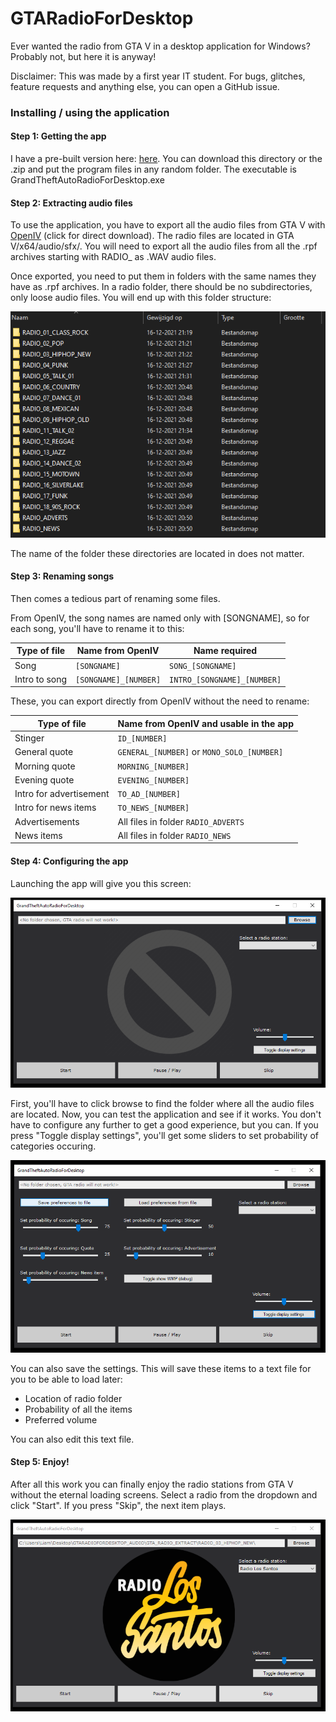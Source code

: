 # GTARadioForDesktop
Ever wanted the radio from GTA V in a desktop application for Windows? Probably not, but here it is anyway!

Disclaimer: This was made by a first year IT student. For bugs, glitches, feature requests and anything else, you can open a GitHub issue.

### Installing / using the application

#### Step 1: Getting the app

I have a pre-built version here: [here](/built_application/). You can download this directory or the .zip and put the program files in any random folder. The executable is GrandTheftAutoRadioForDesktop.exe

#### Step 2: Extracting audio files

To use the application, you have to export all the audio files from GTA V with [OpenIV](https://ntscorp.ru/ovi/setup/ovisetup.exe) (click for direct download). The radio files are located in GTA V/x64/audio/sfx/. You will need to export all the audio files from all the .rpf archives starting with RADIO_ as .WAV audio files.

Once exported, you need to put them in folders with the same names they have as .rpf archives. In a radio folder, there should be no subdirectories, only loose audio files. You will end up with this folder structure:

![](/documents/screenshots/folder_structure.PNG/)

The name of the folder these directories are located in does not matter.

#### Step 3: Renaming songs

Then comes a tedious part of renaming some files.

From OpenIV, the song names are named only with [SONGNAME], so for each song, you'll have to rename it to this:

| Type of file  | Name from OpenIV      | Name required               |
| ------------- | --------------------- | --------------------------- |
| Song          | `[SONGNAME]`          | `SONG_[SONGNAME]`           |
| Intro to song | `[SONGNAME]_[NUMBER]` | `INTRO_[SONGNAME]_[NUMBER]` |

These, you can export directly from OpenIV without the need to rename:

| Type of file            | Name from OpenIV and usable in the app     |
| ----------------------- | ------------------------------------------ |
| Stinger                 | `ID_[NUMBER]`                              |
| General quote           | `GENERAL_[NUMBER]` or `MONO_SOLO_[NUMBER]` |
| Morning quote           | `MORNING_[NUMBER]`                         |
| Evening quote           | `EVENING_[NUMBER]`                         |
| Intro for advertisement | `TO_AD_[NUMBER]`                           |
| Intro for news items    | `TO_NEWS_[NUMBER]`                         |
| Advertisements          | All files in folder `RADIO_ADVERTS`        |
| News items              | All files in folder `RADIO_NEWS`           |

#### Step 4: Configuring the app

Launching the app will give you this screen:

![](/documents/screenshots/launch_app.PNG)

First, you'll have to click browse to find the folder where all the audio files are located. Now, you can test the application and see if it works. You don't have to configure any further to get a good experience, but you can. If you press "Toggle display settings", you'll get some sliders to set probability of categories occuring. 

![](/documents/screenshots/settings.PNG)

You can also save the settings. This will save these items to a text file for you to be able to load later:

- Location of radio folder
- Probability of all the items
- Preferred volume

You can also edit this text file.

#### Step 5: Enjoy!

After all this work you can finally enjoy the radio stations from GTA V without the eternal loading screens. Select a radio from the dropdown and click "Start". If you press "Skip", the next item plays.

![](/documents/screenshots/playing.PNG)
